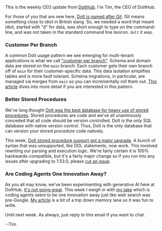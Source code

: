 This is the weekly CEO update from [DoltHub](https://www.dolthub.com/). I'm Tim, the CEO of DoltHub. 

For those of you that are new here, [Dolt is named after Git](https://docs.dolthub.com/other/faq#why-is-it-called-dolt-are-you-calling-me-dumb). Git means something close to idiot in British slang. So, we needed a word that meant idiot, started with "d" for data, was short enough to type on the command-line, and was not taken in the standard command line lexicon. `dolt` it was.

### Customer Per Branch

A common Dolt usage pattern we see emerging for multi-tenant applications is what we call ["customer per branch"](https://www.dolthub.com/blog/2025-05-08-customer-per-branch/). Schema and domain data are stored on the `main` branch. Each customer gets their own branch off of `main` for their customer-specific data. This data isolation simplifies tables and is more fault tolerant. Schema migrations, in particular, are managed via merges from `main` so you can incrementally roll them out. [This article](https://www.dolthub.com/blog/2025-05-08-customer-per-branch/) dives into more detail if you are interested in this pattern.

### Better Stored Procedures

We've long thought [Dolt was the best database for heavy use of stored procedures](https://www.dolthub.com/blog/2023-01-18-unlocking-time-travel/). Stored procedures are code and we've all unanimously conceded that all code should be version controlled. Dolt is the only SQL database with native version control. Thus, Dolt is the only database that can version your stored procedure code natively.

This week, [Dolt stored procedure support got a major upgrade](https://www.dolthub.com/blog/2025-05-07-stored-procedures-v2/). A bunch of syntax that was unsupported, like DDL statements, now work. This involved rewriting our parsing and execution logic. We're fairly certain it is 100% backwards-compatible, but it's a fairly major change so if you run into any issues after upgrading to 1.53.0, please [cut an issue](https://github.com/dolthub/dolt/issues).

### Are Coding Agents One Innovation Away?

As you all may know, we've been experimenting with generative AI here at DoltHub. [It's not going great](https://www.dolthub.com/blog/2025-04-23-coding-agents-suck-too/). This week I weigh in with [my take](https://www.dolthub.com/blog/2025-05-05-coding-agents-need-a-page-rank/) which is coding agents seem to be one innovation away just like web search was pre-Google. [My article](https://www.dolthub.com/blog/2025-05-05-coding-agents-need-a-page-rank/) is a bit of a trip down memory lane so it was fun to write. 

Until next week. As always, just reply to this email if you want to chat.

--Tim